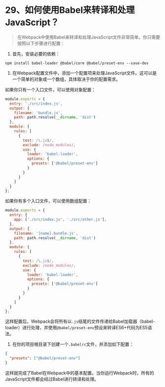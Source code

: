 # 29、如何使用Babel来转译和处理JavaScript？

> 在Webpack中使用Babel来转译和处理JavaScript文件非常简单。你只需要按照以下步骤进行配置：

1. 首先，安装必要的依赖：

```
npm install babel-loader @babel/core @babel/preset-env --save-dev
```

1. 在Webpack配置文件中，添加一个配置项来处理JavaScript文件。这可以是一个简单的对象或一个数组，具体取决于你的配置需求。

如果你只有一个入口文件，可以使用对象配置：

```javascript
module.exports = {
  entry: './src/index.js',
  output: {
    filename: 'bundle.js',
    path: path.resolve(__dirname, 'dist')
  },
  module: {
    rules: [
      {
        test: /\.js$/,
        exclude: /node_modules/,
        use: {
          loader: 'babel-loader',
          options: {
            presets: ['@babel/preset-env']
          }
        }
      }
    ]
  }
};
```

如果你有多个入口文件，可以使用数组配置：

```javascript
module.exports = {
  entry: {
    app: ['./src/index.js', './src/other.js'],
  },
  output: {
    filename: '[name].bundle.js',
    path: path.resolve(__dirname, 'dist')
  },
  module: {
    rules: [
      {
        test: /\.js$/,
        exclude: /node_modules/,
        use: {
          loader: 'babel-loader',
          options: {
            presets: ['@babel/preset-env']
          }
        }
      }
    ]
  }
};
```

这样配置后，Webpack会将所有以`.js`结尾的文件传递给Babel加载器（babel-loader）进行处理，并使用`@babel/preset-env`预设来转译ES6+代码为ES5语法。

1. 在你的项目根目录下创建一个`.babelrc`文件，并添加如下配置：

```json
{
  "presets": ["@babel/preset-env"]
}
```

这样就完成了Babel在Webpack中的基本配置。当你运行Webpack时，所有的JavaScript文件都会经过Babel进行转译和处理。
